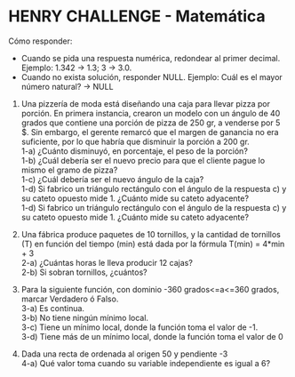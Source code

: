 # HENRY CHALLENGE - Matemática

Cómo responder: 
* Cuando se pida una respuesta numérica, redondear al primer decimal. 
   Ejemplo: 1.342 -> 1.3; 
            3 -> 3.0.
* Cuando no exista solución, responder NULL. 
   Ejemplo: Cuál es el mayor número natural? -> NULL

1) Una pizzería de moda está diseñando una caja para llevar pizza por porción. En primera instancia, crearon un modelo con un ángulo de 40 grados que contiene una porción de pizza de 250 gr, a venderse por 5 $. Sin embargo, el gerente remarcó que el margen de ganancia no era suficiente, por lo que habría que disminuir la porción a 200 gr.<br>
1-a) ¿Cuánto disminuyó, en porcentaje, el peso de la porción?<br>
1-b) ¿Cuál debería ser el nuevo precio para que el cliente pague lo mismo el gramo de pizza?<br>
1-c) ¿Cuál debería ser el nuevo ángulo de la caja?<br>
1-d) Si fabrico un triángulo rectángulo con el ángulo de la respuesta c) y su cateto opuesto mide 1. ¿Cuánto mide su cateto adyacente?<br>
1-d) Si fabrico un triángulo rectángulo con el ángulo de la respuesta c) y su cateto opuesto mide 1. ¿Cuánto mide su cateto adyacente?<br>

2) Una fábrica produce paquetes de 10 tornillos, y la cantidad de tornillos (T) en función del tiempo (min) está dada por la fórmula T(min) = 4*min + 3<br>
2-a) ¿Cuántas horas le lleva producir 12 cajas?<br>
2-b) Si sobran tornillos, ¿cuántos?<br>

3) Para la siguiente función, con dominio -360 grados<=a<=360 grados, marcar Verdadero ó Falso.<br>
3-a) Es continua.<br>
3-b) No tiene ningún mínimo local.<br>
3-c) Tiene un mínimo local, donde la función toma el valor de -1.<br>
3-d) Tiene más de un mínimo local, donde la función toma el valor de 0<br>

4) Dada una recta de ordenada al origen 50 y pendiente -3<br>
4-a) Qué valor toma cuando su variable independiente es igual a 6?<br>